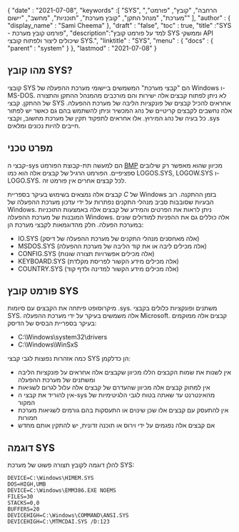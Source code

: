 {
  "date" : "2021-07-08",
  "keywords" :[ "SYS", "הרחבה", "קובץ", "פורמט", "מערכת", "מנהל התקן", "קובץ מערכת", "תוכניות", "מחשב", "יישום" ],
  "author" : {
    "display_name" : "Sami Cheema"
},
  "draft" : "false",
  "toc" : true,
  "title" :"SYS - פורמט קובץ מערכת",
  "description":"למד על פורמט קובץ SYS וממשקי API שיכולים ליצור ולפתוח קובצי SYS.",
  "linktitle" : "SYS",
  "menu" : {
    "docs" : {
      "parent" : "system"
}
},
  "lastmod" : "2021-07-08"
}

## מהו קובץ SYS? ##

קובצי SYS הם "קבצי מערכת" המשמשים ביישומי מערכת ההפעלה של Windows ו-MS-DOS. לא ניתן לפתוח קבצים אלה ישירות והם מורכבים מהמנהל ההתקן והתצורה של ההתקן. קבצי SYS אחראים להכיל קבצים של פונקציות הליבה של מערכת ההפעלה. אלה נחשבים לקבצים קריטיים של נהג המכשיר וניתן להשתמש בהם גם כאשר יש לפתור כל בעיה של נהג המירוץ. אלו אחראים לתפקוד תקין של מערכת מחשוב, וקבצי .sys חייבים להיות נכונים ומלאים.


## מפרט טכני ##

קבצי ה-sys הם למעשה תת-קבוצת הפורמט [BMP](/he/image/bmp/) מכיוון שהוא מאפשר רק שילובים ספציפיים. הפורמט הרגיל של קבצים אלה הוא כמו LOGOS.SYS, LOGOW.SYS ו-LOGO.SYS. לכל קבצים אחרים אין פורמט זה.

קבצים אלה נמצאים בשימוש בעיקר בספריית *C* של Windows בזמן ההתקנה. רוב הבעיות שסובבות סביב מנהלי התקנים נפתרות על ידי עדכון מערכת ההפעלה של Windows. ניתן לראות את הפרטים והמידע של קבצים אלה באמצעות התוכניות המובנות של מערכת ההפעלה Windows. אלה כוללים גם את ההפניות למודולים שונים במערכת הפעלה.
חלק מהדוגמאות לקבצי מערכת הן:

* IO.SYS (אלה מאחסנים מנהלי התקנים של מערכת ההפעלה של דיסק)
* MSDOS.SYS (אלה מכילים ליבה או את קוד הליבה של מערכת ההפעלה)
* CONFIG.SYS (אלה מכילים אפשרויות תצורה שונות)
* KEYBOARD.SYS (אלה מכילים מידע הקשור לפריסת מקלדת)
* COUNTRY.SYS (אלה מכילים מידע הקשור למדינה ולדף קוד)

## פורמט קובץ SYS ##

מיקרוסופט פיתחה את הקבצים עם סיומות .sys. משתנים ופונקציות כלולים בקבצי SYS. אלה משמשים בעיקר על ידי מערכת ההפעלה Microsoft. קבצים אלה ממוקמים בעיקר בספריית הבסיס של הדיסק:

* C:\Windows\system32\drivers
* C:\Windows\WinSxS

כמה אזהרות נפוצות לגבי קבצי SYS הן כדלקמן:

* אין לשנות את שמות הקבצים הללו מכיוון שקבצים אלה אחראים על פונקציות הליבה ומשתנים של מערכת ההפעלה
* אין למחוק קבצים אלה מכיוון שהעדרם של קבצים אלה עלול לגרום לשגיאות
* אין להוריד את קבצי ה-sys מהאינטרנט עד שאתה בטוח לגבי הלגיטימיות של המקור
* אין להתעסק עם קבצים אלו שכן שינוים או התעסקות בהם גורמים לשגיאות מערכת חמורות
* אם קבצים אלה נפגמים על ידי וירוס או תוכנה זדונית, יש להתקין אותם מחדש

## דוגמה SYS ##

להלן דוגמה לקובץ תצורה פשוט של מערכת SYS:

```
DEVICE=C:\Windows\HIMEM.SYS
DOS=HIGH,UMB
DEVICE=C:\Windows\EMM386.EXE NOEMS
FILES=30
STACKS=0,0
BUFFERS=20
DEVICEHIGH=C:\Windows\COMMAND\ANSI.SYS
DEVICEHIGH=C:\MTMCDAI.SYS /D:123
```
